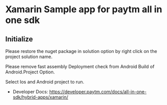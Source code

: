 # Xamarin Sample app for paytm all in one sdk

## Initialize

Please restore the nuget package in solution option by right click on the project solution name.

Please remove fast assembly Deployment check from Android Build of Android.Project Option.

Select Ios and Android project to run.


* Developer Docs: https://developer.paytm.com/docs/all-in-one-sdk/hybrid-apps/xamarin/
